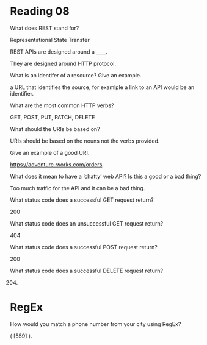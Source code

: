 # Reading 08

What does REST stand for?

Representational State Transfer

REST APIs are designed around a ____.

They are designed around HTTP protocol.

What is an identifer of a resource? Give an example.

a URL that identifies the source, for examlple a link to an API would be an identifier.

What are the most common HTTP verbs?

GET, POST, PUT, PATCH, DELETE

What should the URIs be based on?

URIs should be based on the nouns not the verbs provided. 

Give an example of a good URI.

https://adventure-works.com/orders.

What does it mean to have a ‘chatty’ web API? Is this a good or a bad thing?

Too much traffic for the API and it can be a bad thing.

What status code does a successful GET request return?

200

What status code does an unsuccessful GET request return?

404

What status code does a successful POST request return?

200

What status code does a successful DELETE request return?

204.

# RegEx

How would you match a phone number from your city using RegEx?

( [559] ).
